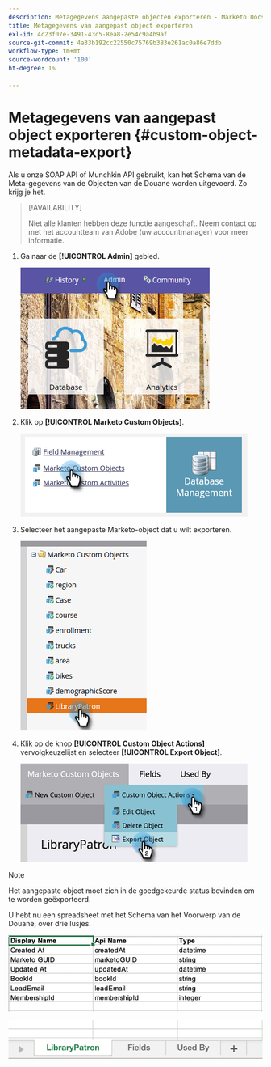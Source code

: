 ```yaml
---
description: Metagegevens aangepaste objecten exporteren - Marketo Docs - Productdocumentatie
title: Metagegevens van aangepast object exporteren
exl-id: 4c23f07e-3491-43c5-8ea8-2e54c9a4b9af
source-git-commit: 4a33b192cc22550c75769b383e261ac0a86e7ddb
workflow-type: tm+mt
source-wordcount: '100'
ht-degree: 1%

---
```


# Metagegevens van aangepast object exporteren {#custom-object-metadata-export}

Als u onze SOAP API of Munchkin API gebruikt, kan het Schema van de Meta-gegevens van de Objecten van de Douane worden uitgevoerd. Zo krijg je het.

>[!AVAILABILITY]
>
>Niet alle klanten hebben deze functie aangeschaft. Neem contact op met het accountteam van Adobe (uw accountmanager) voor meer informatie.

1. Ga naar de **[!UICONTROL Admin]** gebied.

   ![](assets/custom-object-metadata-export-1.png)

1. Klik op **[!UICONTROL Marketo Custom Objects]**.

   ![](assets/custom-object-metadata-export-2.png)

1. Selecteer het aangepaste Marketo-object dat u wilt exporteren.

   ![](assets/custom-object-metadata-export-3.png)

1. Klik op de knop **[!UICONTROL Custom Object Actions]** vervolgkeuzelijst en selecteer **[!UICONTROL Export Object]**.

   ![](assets/custom-object-metadata-export-4.png)

>[!NOTE]
>
>Het aangepaste object moet zich in de goedgekeurde status bevinden om te worden geëxporteerd.

U hebt nu een spreadsheet met het Schema van het Voorwerp van de Douane, over drie lusjes.

![](assets/custom-object-metadata-export-5.png)

![](assets/custom-object-metadata-export-6.png)
